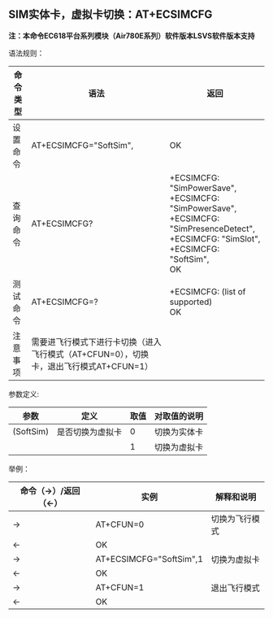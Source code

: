 ## SIM实体卡，虚拟卡切换：AT+ECSIMCFG

**注：本命令EC618平台系列模块（Air780E系列）软件版本LSVS软件版本支持**

 

语法规则：

| 命令类型 | 语法                                                         | 返回                                                         |
| -------- | ------------------------------------------------------------ | ------------------------------------------------------------ |
| 设置命令 | AT+ECSIMCFG="SoftSim",<mode>                                 | OK                                                           |
| 查询命令 | AT+ECSIMCFG?                                                 | +ECSIMCFG: "SimPowerSave",<mode><br>+ECSIMCFG: "SimPowerSave",<mode><br>+ECSIMCFG: "SimPresenceDetect",<mode><br>+ECSIMCFG: "SimSlot",<mode><br>+ECSIMCFG: "SoftSim",<mode><br>OK |
| 测试命令 | AT+ECSIMCFG=?                                                | +ECSIMCFG: (list of supported) <br>OK                        |
| 注意事项 | 需要进飞行模式下进行卡切换（进入飞行模式（AT+CFUN=0），切换卡，退出飞行模式AT+CFUN=1） |                                                              |

 

参数定义:

| 参数            | 定义             | 取值 | 对取值的说明 |
| --------------- | ---------------- | ---- | ------------ |
| <mode>(SoftSim) | 是否切换为虚拟卡 | 0    | 切换为实体卡 |
|                 |                  | 1    | 切换为虚拟卡 |

 

举例：

| 命令（→）/返回（←） | 实例                    | 解释和说明     |
| ------------------- | ----------------------- | -------------- |
| →                   | AT+CFUN=0               | 切换为飞行模式 |
| ←                   | OK                      |                |
| →                   | AT+ECSIMCFG="SoftSim",1 | 切换为虚拟卡   |
| ←                   | OK                      |                |
| →                   | AT+CFUN=1               | 退出飞行模式   |
| ←                   | OK                      |                |

